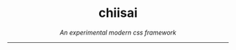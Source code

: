 <h1 align="center">chiisai</h1>

<p align="center"><i>An experimental modern css framework</i></p>
<hr>
